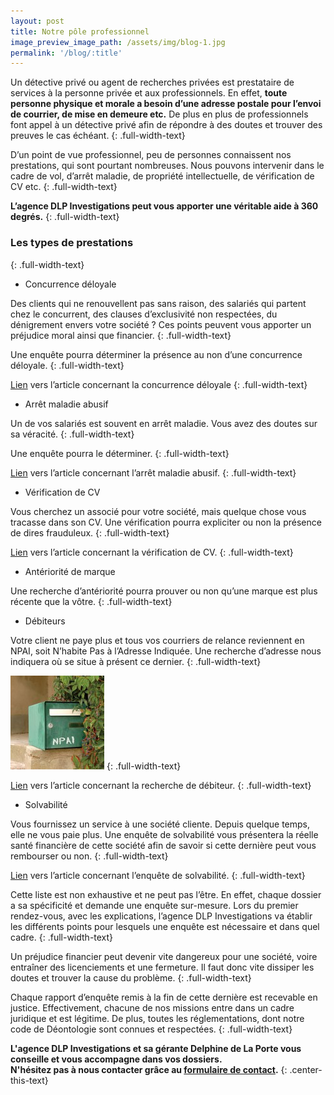 ```yaml
---
layout: post
title: Notre pôle professionnel
image_preview_image_path: /assets/img/blog-1.jpg
permalink: '/blog/:title'
---
```


Un d&eacute;tective priv&eacute; ou agent de recherches priv&eacute;es est prestataire de services &agrave; la personne priv&eacute;e et aux professionnels. En effet, **toute personne physique et morale a besoin d’une adresse postale pour l’envoi de courrier, de mise en demeure etc.** De plus en plus de professionnels font appel &agrave; un d&eacute;tective priv&eacute; afin de r&eacute;pondre &agrave; des doutes et trouver des preuves le cas &eacute;ch&eacute;ant.
{: .full-width-text}

D’un point de vue professionnel, peu de personnes connaissent nos prestations, qui sont pourtant nombreuses. Nous pouvons intervenir dans le cadre de vol, d’arr&ecirc;t maladie, de propri&eacute;t&eacute; intellectuelle, de v&eacute;rification de CV etc.
{: .full-width-text}

**L’agence DLP Investigations peut vous apporter une v&eacute;ritable aide &agrave; 360 degr&eacute;s.**
{: .full-width-text}

### Les types de prestations
{: .full-width-text}

* Concurrence d&eacute;loyale

Des clients qui ne renouvellent pas sans raison, des salari&eacute;s qui partent chez le concurrent, des clauses d’exclusivit&eacute; non respect&eacute;es, du d&eacute;nigrement envers votre soci&eacute;t&eacute; ? Ces points peuvent vous apporter un pr&eacute;judice moral ainsi que financier.
{: .full-width-text}

Une enqu&ecirc;te pourra d&eacute;terminer la pr&eacute;sence au non d’une concurrence d&eacute;loyale.
{: .full-width-text}

[Lien](https://dlp-investigations.fr/la-concurrence-deloyale/)&nbsp;vers l’article concernant la concurrence d&eacute;loyale
{: .full-width-text}

* Arr&ecirc;t maladie abusif

Un de vos salari&eacute;s est souvent en arr&ecirc;t maladie. Vous avez des doutes sur sa v&eacute;racit&eacute;.
{: .full-width-text}

Une enqu&ecirc;te pourra le d&eacute;terminer.
{: .full-width-text}

[Lien](https://dlp-investigations.fr/les-arrets-maladie/)&nbsp;vers l’article concernant l’arr&ecirc;t maladie abusif.
{: .full-width-text}

* V&eacute;rification de CV

Vous cherchez un associ&eacute; pour votre soci&eacute;t&eacute;, mais quelque chose vous tracasse dans son CV. Une v&eacute;rification pourra expliciter ou non la pr&eacute;sence de dires frauduleux.
{: .full-width-text}

[Lien](https://dlp-investigations.fr/la-verification-de-cv/)&nbsp;vers l’article concernant la v&eacute;rification de CV.
{: .full-width-text}

* Ant&eacute;riorit&eacute; de marque

Une recherche d’ant&eacute;riorit&eacute; pourra prouver ou non qu’une marque est plus r&eacute;cente que la v&ocirc;tre.
{: .full-width-text}

* D&eacute;biteurs

Votre client ne paye plus et tous vos courriers de relance reviennent en NPAI, soit N’habite Pas &agrave; l’Adresse Indiqu&eacute;e. Une recherche d’adresse nous indiquera o&ugrave; se situe &agrave; pr&eacute;sent ce dernier.
{: .full-width-text}

![](/assets/img/NPAI-1.jpg)
{: .full-width-text}

[Lien](https://dlp-investigations.fr/recherche-de-debiteur/)&nbsp;vers l’article concernant la recherche de d&eacute;biteur.
{: .full-width-text}

* Solvabilit&eacute;

Vous fournissez un service &agrave; une soci&eacute;t&eacute; cliente. Depuis quelque temps, elle ne vous paie plus. Une enqu&ecirc;te de solvabilit&eacute; vous pr&eacute;sentera la r&eacute;elle sant&eacute; financi&egrave;re de cette soci&eacute;t&eacute; afin de savoir si cette derni&egrave;re peut vous rembourser ou non.
{: .full-width-text}

[Lien](https://dlp-investigations.fr/l-enquete-de-solvabilite/)&nbsp;vers l’article concernant l’enqu&ecirc;te de solvabilit&eacute;.
{: .full-width-text}

Cette liste est non exhaustive et ne peut pas l’&ecirc;tre. En effet, chaque dossier a sa sp&eacute;cificit&eacute; et demande une enqu&ecirc;te sur-mesure. Lors du premier rendez-vous, avec les explications, l’agence DLP Investigations va &eacute;tablir les diff&eacute;rents points pour lesquels une enqu&ecirc;te est n&eacute;cessaire et dans quel cadre.
{: .full-width-text}

Un pr&eacute;judice financier peut devenir vite dangereux pour une soci&eacute;t&eacute;, voire entra&icirc;ner des licenciements et une fermeture. Il faut donc vite dissiper les doutes et trouver la cause du probl&egrave;me.
{: .full-width-text}

Chaque rapport d’enqu&ecirc;te remis &agrave; la fin de cette derni&egrave;re est recevable en justice. Effectivement, chacune de nos missions entre dans un cadre juridique et est l&eacute;gitime. De plus, toutes les r&eacute;glementations, dont notre code de D&eacute;ontologie sont connues et respect&eacute;es.
{: .full-width-text}

**L'agence DLP Investigations et sa g&eacute;rante Delphine de La Porte vous conseille et vous accompagne dans vos dossiers.**<br>**N'h&eacute;sitez pas &agrave; nous contacter gr&acirc;ce au&nbsp;[formulaire de contact](https://dlp-investigations.fr/#contact).**
{: .center-this-text}